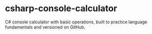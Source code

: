 # csharp-console-calculator
C# console calculator with basic operations, built to practice language fundamentals and versioned on GitHub.
